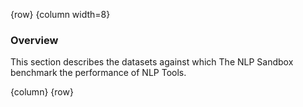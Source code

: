 <!-- markdownlint-disable-next-line first-line-h1 -->
{row}
{column width=8}

### Overview

This section describes the datasets against which The NLP Sandbox benchmark the performance of NLP Tools.

{column}
{row}
